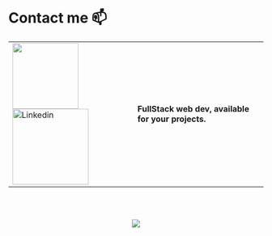 # Contact me 📫

<table border-style="none">
    <td>
        <a href="mailto:arthurlucas92@orange.fr">
            <img align="left" alt="" width="130" hight="100" src="https://github.com/Xx-Ashutosh-xX/Xx-Ashutosh-xX/blob/master/assets/icons/gmail.png?raw=true" />
        </a>
        <a href="https://www.linkedin.com/in/arthur-lucas1/">
            <img align="left" alt="Linkedin" width="150" hight="100" src="https://github.com/Xx-Ashutosh-xX/Xx-Ashutosh-xX/blob/master/assets/icons/linkedin.png?raw=true" />
        </a>
    </td>
    <td>
        <b>
            FullStack web dev, available for your projects.
        </b>
    </td>  
</table>
<br>
<br>
<p align="center" >  
  <a href="https://github.com/anuraghazra/github-readme-stats"> 
<img  src="https://github-readme-stats.vercel.app/api?username=Arthur-Lucas&&show_icons=true&theme=radical"/>
  </a>
  </p>
